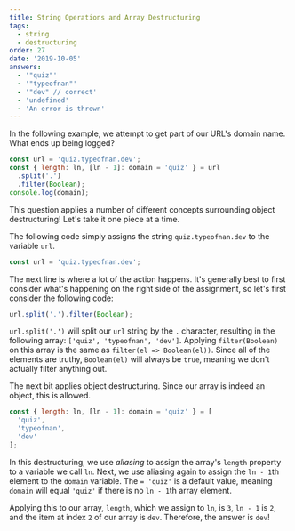```yaml
---
title: String Operations and Array Destructuring
tags:
  - string
  - destructuring
order: 27
date: '2019-10-05'
answers:
  - '"quiz"'
  - '"typeofnan"'
  - '"dev" // correct'
  - 'undefined'
  - 'An error is thrown'
---
```


In the following example, we attempt to get part of our URL's domain name. What ends up being logged?

```javascript
const url = 'quiz.typeofnan.dev';
const { length: ln, [ln - 1]: domain = 'quiz' } = url
  .split('.')
  .filter(Boolean);
console.log(domain);
```

<!-- explanation -->

This question applies a number of different concepts surrounding object destructuring! Let's take it one piece at a time.

The following code simply assigns the string `quiz.typeofnan.dev` to the variable `url`.

```javascript
const url = 'quiz.typeofnan.dev';
```

The next line is where a lot of the action happens. It's generally best to first consider what's happening on the right side of the assignment, so let's first consider the following code:

```javascript
url.split('.').filter(Boolean);
```

`url.split('.')` will split our `url` string by the `.` character, resulting in the following array: `['quiz', 'typeofnan', 'dev']`. Applying `filter(Boolean)` on this array is the same as `filter(el => Boolean(el))`. Since all of the elements are truthy, `Boolean(el)` will always be `true`, meaning we don't actually filter anything out.

The next bit applies object destructuring. Since our array is indeed an object, this is allowed.

```javascript
const { length: ln, [ln - 1]: domain = 'quiz' } = [
  'quiz',
  'typeofnan',
  'dev'
];
```

In this destructuring, we use _aliasing_ to assign the array's `length` property to a variable we call `ln`. Next, we use aliasing again to assign the `ln - 1`th element to the `domain` variable. The `= 'quiz'` is a default value, meaning `domain` will equal `'quiz'` if there is no `ln - 1`th array element.

Applying this to our array, `length`, which we assign to `ln`, is `3`, `ln - 1` is `2`, and the item at index `2` of our array is `dev`. Therefore, the answer is `dev`!
